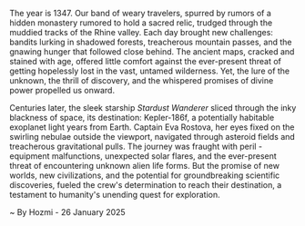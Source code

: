 
The year is 1347.  Our band of weary travelers, spurred by rumors of a hidden monastery rumored to hold a sacred relic, trudged through the muddied tracks of the Rhine valley.  Each day brought new challenges: bandits lurking in shadowed forests, treacherous mountain passes, and the gnawing hunger that followed close behind.  The ancient maps, cracked and stained with age, offered little comfort against the ever-present threat of getting hopelessly lost in the vast, untamed wilderness.  Yet, the lure of the unknown, the thrill of discovery, and the whispered promises of divine power propelled us onward.

Centuries later, the sleek starship *Stardust Wanderer* sliced through the inky blackness of space, its destination: Kepler-186f, a potentially habitable exoplanet light years from Earth.  Captain Eva Rostova, her eyes fixed on the swirling nebulae outside the viewport, navigated through asteroid fields and treacherous gravitational pulls.  The journey was fraught with peril -  equipment malfunctions, unexpected solar flares, and the ever-present threat of encountering unknown alien life forms. But the promise of new worlds, new civilizations, and the potential for groundbreaking scientific discoveries, fueled the crew's determination to reach their destination, a testament to humanity's unending quest for exploration.

~ By Hozmi - 26 January 2025
